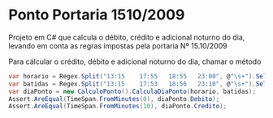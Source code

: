 # Ponto Portaria 1510/2009
Projeto em C# que calcula o débito, crédito e adicional noturno do dia, levando em conta as regras impostas pela portaria Nº 15.10/2009

Para cálcular o crédito, débito e adicional noturno do dia, chamar o método
```csharp
var horario = Regex.Split("13:15	17:55	18:55	23:00", @"\s+").Select(x => Convert.ToDateTime(x)).ToArray();
var batidas = Regex.Split("13:15	17:53	18:56	23:10", @"\s+").Select(x => Convert.ToDateTime(x)).ToArray();
var diaPonto = new CalculoPonto().CalculaDiaPonto(horario, batidas);
Assert.AreEqual(TimeSpan.FromMinutes(0), diaPonto.Debito);
Assert.AreEqual(TimeSpan.FromMinutes(10), diaPonto.Credito);
```